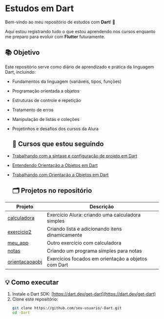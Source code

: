 #  Estudos em Dart

Bem-vindo ao meu repositório de estudos com **Dart**! 🚀  

Aqui estou registrando tudo o que estou aprendendo nos cursos enquanto me preparo para evoluir com **Flutter** futuramente.

## 📚 Objetivo

  Este repositório serve como diário de aprendizado e prática da linguagem Dart, incluindo:
  
  - Fundamentos da linguagem (variáveis, tipos, funções)
  - Programação orientada a objetos
  - Estruturas de controle e repetição
  - Tratamento de erros
  - Manipulação de listas e coleções
  - Projetinhos e desafios dos cursos da Alura

    ## 🧠 Cursos que estou seguindo

- [Trabalhando com a sintaxe e configuração de projeto em Dart](https://cursos.alura.com.br/course/dart-trabalhando-sintaxe-configuracao-projeto)
- [Entendendo Orientação a Objetos em Dart](https://cursos.alura.com.br/course/dart-entendendo-orientacao-objetos)
- [Trabalhando com Orientação a Objetos em Dart](https://cursos.alura.com.br/course/dart-trabalhando-orientacao-objetos)

    ## 🗂️ Projetos no repositório

| Projeto       | Descrição                                                       |
|---------------|-----------------------------------------------------------------|
| [calculadora](./calculadora)       | Exercício Alura: criando uma calculadora simples                          |
| [exercicio2](./exercicio2)         | Criando lista e adicionando itens dinamicamente                            |
| [meu_app](./meu_app)               | Outro exercício com calculadora                                            |
| [notas](./notas)                   | Criando um programa simples para notas                                     |
| [orientacaoaobj](./orientacaoaobj) | Exercícios focados em orientação a objetos com Dart                        |

## 💡 Como executar

1. Instale o Dart SDK: [https://dart.dev/get-dart](https://dart.dev/get-dart)
2. Clone este repositório:
   ```bash
   git clone https://github.com/seu-usuario/-Dart.git
   cd -Dart
